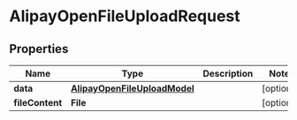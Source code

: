 

# AlipayOpenFileUploadRequest


## Properties

| Name | Type | Description | Notes |
|------------ | ------------- | ------------- | -------------|
|**data** | [**AlipayOpenFileUploadModel**](AlipayOpenFileUploadModel.md) |  |  [optional] |
|**fileContent** | **File** |  |  [optional] |



